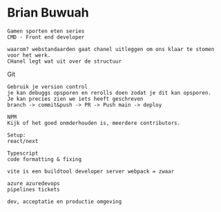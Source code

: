 # Brian Buwuah

    Gamen sporten eten series
    CMD - Front end developer
    
    waarom? webstandaarden gaat chanel uitleggen om ons klaar te stomen voor het werk.
    CHanel legt wat uit over de structuur
    
   Git
   
    Gebruik je version control
    je kan debuggs opsporen en rerolls doen zodat je dit kan opsporen.
    Je kan precies zien we iets heeft geschreven
    branch -> commit&push -> PR -> Push main -> deploy
    
    NPM
    Kijk of het goed onmderhouden is, meerdere contributors.
    
    Setup:
    react/next
    
    Typescript
    code formatting & fixing
    
    vite is een buildtool developer server webpack = zwaar
    
    azure azuredevops
    pipelines tickets
    
    dev, acceptatie en productie omgeving